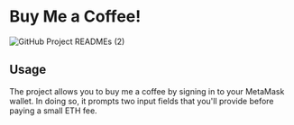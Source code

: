 # Buy Me a Coffee!

![GitHub Project READMEs (2)](https://user-images.githubusercontent.com/95723185/169942178-1ebd21e9-b90b-4732-8649-637ea6803b2f.png)

## Usage
The project allows you to buy me a coffee by signing in to your MetaMask wallet. In doing so, it prompts two input fields that you'll provide before paying a small ETH fee.
